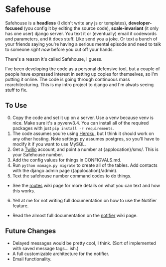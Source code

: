 Safehouse
===

Safehouse is a __headless__ (I didn't write any js or templates), __developer-focused__ (you config it by editing the source code), __scale-invariant__ (it only has one user) django server. You text it or (eventually) email it codewords and parameters, and it does stuff. Like send you a joke. Or text a bunch of your friends saying you're having a serious mental episode and need to talk to someone _right now_ before you cut off your hands.

There's a reason it's called Safehouse, I guess.

I've been developing the code as a personal defensive tool, but a couple of people have expressed interest in setting up copies for themselves, so I'm putting it online. The code is going through continuous mass rearchitecturing. This is my intro project to django and I'm alwats seeing stuff to fix.

To Use
----

0. Copy the code and set it up on a server. Use a venv because venv is nice. Make sure it's a pyvenv3.4. You can install all of the required packages with just `pip install -r requirements`.
1.  The code assumes you're using [Heroku](https://www.heroku.com/), but I think it should work on any other hosting. Note settings.py assumes postgres, so you'll have to modify it if you want to use MySQL.
2. Get a [Twilio](twilio.com) account, and point a number at {applocation}/sms/. This is your Safehouse number.
3. Add the config values for things in CONFIGVALS.md.
4. Run `python manage.py migrate` to create all of the tables. Add contacts with the django admin page ({applocation}/admin).
5. Text the safehouse number command codes to do things.
  * See the [routes](https://github.com/hwayne/safehouse/wiki/Routes) wiki page for more details on what you can text and how this works.
6. Yell at me for not writing full documentation on how to use the Notifier feature.
  * Read the almost full documentation on the [notifier](https://github.com/hwayne/safehouse/wiki/Notifier) wiki page.

Future Changes
----

* Delayed messages would be pretty cool, I think. (Sort of implemented with saved message tags... ish.)
* A full customizable architecture for the notifier.
* Email functionality.

